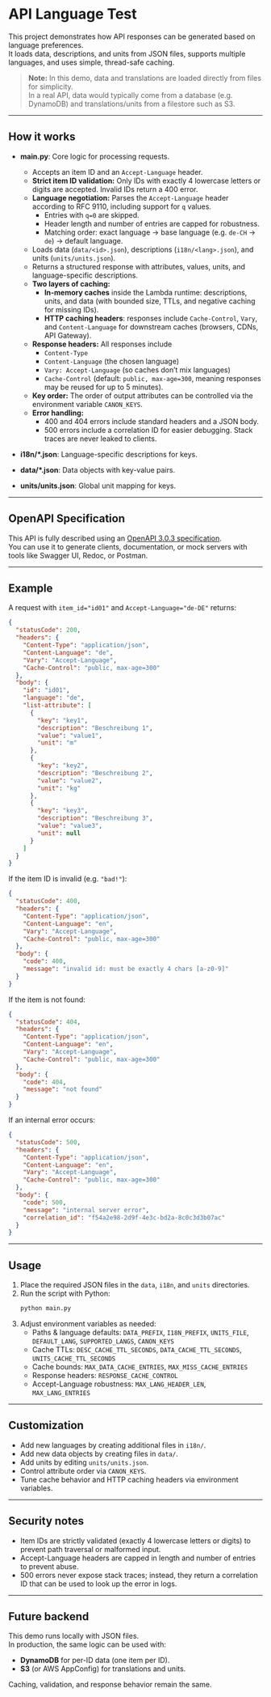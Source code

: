 # API Language Test

This project demonstrates how API responses can be generated based on language preferences.  
It loads data, descriptions, and units from JSON files, supports multiple languages, and uses simple, thread-safe caching.

> **Note:** In this demo, data and translations are loaded directly from files for simplicity.  
> In a real API, data would typically come from a database (e.g. DynamoDB) and translations/units from a filestore such as S3.

---

## How it works

- **main.py**: Core logic for processing requests.
  - Accepts an item ID and an `Accept-Language` header.
  - **Strict item ID validation:** Only IDs with exactly 4 lowercase letters or digits are accepted. Invalid IDs return a 400 error.
  - **Language negotiation:** Parses the `Accept-Language` header according to RFC 9110, including support for `q` values.  
    - Entries with `q=0` are skipped.  
    - Header length and number of entries are capped for robustness.  
    - Matching order: exact language → base language (e.g. `de-CH` → `de`) → default language.
  - Loads data (`data/<id>.json`), descriptions (`i18n/<lang>.json`), and units (`units/units.json`).
  - Returns a structured response with attributes, values, units, and language-specific descriptions.
  - **Two layers of caching:**
    - **In-memory caches** inside the Lambda runtime: descriptions, units, and data (with bounded size, TTLs, and negative caching for missing IDs).
    - **HTTP caching headers**: responses include `Cache-Control`, `Vary`, and `Content-Language` for downstream caches (browsers, CDNs, API Gateway).
  - **Response headers:** All responses include  
    - `Content-Type`  
    - `Content-Language` (the chosen language)  
    - `Vary: Accept-Language` (so caches don’t mix languages)  
    - `Cache-Control` (default: `public, max-age=300`, meaning responses may be reused for up to 5 minutes).
  - **Key order:** The order of output attributes can be controlled via the environment variable `CANON_KEYS`.
  - **Error handling:**  
    - 400 and 404 errors include standard headers and a JSON body.  
    - 500 errors include a correlation ID for easier debugging. Stack traces are never leaked to clients.

- **i18n/*.json**: Language-specific descriptions for keys.
- **data/*.json**: Data objects with key-value pairs.
- **units/units.json**: Global unit mapping for keys.

---

## OpenAPI Specification

This API is fully described using an [OpenAPI 3.0.3 specification](./openapi.yaml).  
You can use it to generate clients, documentation, or mock servers with tools like Swagger UI, Redoc, or Postman.

---

## Example

A request with `item_id="id01"` and `Accept-Language="de-DE"` returns:

```json
{
  "statusCode": 200,
  "headers": {
    "Content-Type": "application/json",
    "Content-Language": "de",
    "Vary": "Accept-Language",
    "Cache-Control": "public, max-age=300"
  },
  "body": {
    "id": "id01",
    "language": "de",
    "list-attribute": [
      {
        "key": "key1",
        "description": "Beschreibung 1",
        "value": "value1",
        "unit": "m"
      },
      {
        "key": "key2",
        "description": "Beschreibung 2",
        "value": "value2",
        "unit": "kg"
      },
      {
        "key": "key3",
        "description": "Beschreibung 3",
        "value": "value3",
        "unit": null
      }
    ]
  }
}
```

If the item ID is invalid (e.g. `"bad!"`):

```json
{
  "statusCode": 400,
  "headers": {
    "Content-Type": "application/json",
    "Content-Language": "en",
    "Vary": "Accept-Language",
    "Cache-Control": "public, max-age=300"
  },
  "body": {
    "code": 400,
    "message": "invalid id: must be exactly 4 chars [a-z0-9]"
  }
}
```

If the item is not found:

```json
{
  "statusCode": 404,
  "headers": {
    "Content-Type": "application/json",
    "Content-Language": "en",
    "Vary": "Accept-Language",
    "Cache-Control": "public, max-age=300"
  },
  "body": {
    "code": 404,
    "message": "not found"
  }
}
```

If an internal error occurs:

```json
{
  "statusCode": 500,
  "headers": {
    "Content-Type": "application/json",
    "Content-Language": "en",
    "Vary": "Accept-Language",
    "Cache-Control": "public, max-age=300"
  },
  "body": {
    "code": 500,
    "message": "internal server error",
    "correlation_id": "f54a2e98-2d9f-4e3c-bd2a-8c0c3d3b07ac"
  }
}
```

---

## Usage

1. Place the required JSON files in the `data`, `i18n`, and `units` directories.
2. Run the script with Python:
   ```bash
   python main.py
   ```
3. Adjust environment variables as needed:
   - Paths & language defaults: `DATA_PREFIX`, `I18N_PREFIX`, `UNITS_FILE`, `DEFAULT_LANG`, `SUPPORTED_LANGS`, `CANON_KEYS`
   - Cache TTLs: `DESC_CACHE_TTL_SECONDS`, `DATA_CACHE_TTL_SECONDS`, `UNITS_CACHE_TTL_SECONDS`
   - Cache bounds: `MAX_DATA_CACHE_ENTRIES`, `MAX_MISS_CACHE_ENTRIES`
   - Response headers: `RESPONSE_CACHE_CONTROL`
   - Accept-Language robustness: `MAX_LANG_HEADER_LEN`, `MAX_LANG_ENTRIES`

---

## Customization

- Add new languages by creating additional files in `i18n/`.
- Add new data objects by creating files in `data/`.
- Add units by editing `units/units.json`.
- Control attribute order via `CANON_KEYS`.
- Tune cache behavior and HTTP caching headers via environment variables.

---

## Security notes

- Item IDs are strictly validated (exactly 4 lowercase letters or digits) to prevent path traversal or malformed input.
- Accept-Language headers are capped in length and number of entries to prevent abuse.
- 500 errors never expose stack traces; instead, they return a correlation ID that can be used to look up the error in logs.

---

## Future backend

This demo runs locally with JSON files.  
In production, the same logic can be used with:
- **DynamoDB** for per-ID data (one item per ID).  
- **S3** (or AWS AppConfig) for translations and units.  

Caching, validation, and response behavior remain the same.
